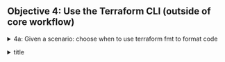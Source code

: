 ## Objective 4: Use the Terraform CLI (outside of core workflow)

<p>
<details><summary>4a: Given a scenario: choose when to use terraform fmt to format code </summary>
<p>

Command: fmt


</details>

<p>
<details><summary> title </summary>
<p>

</details>

